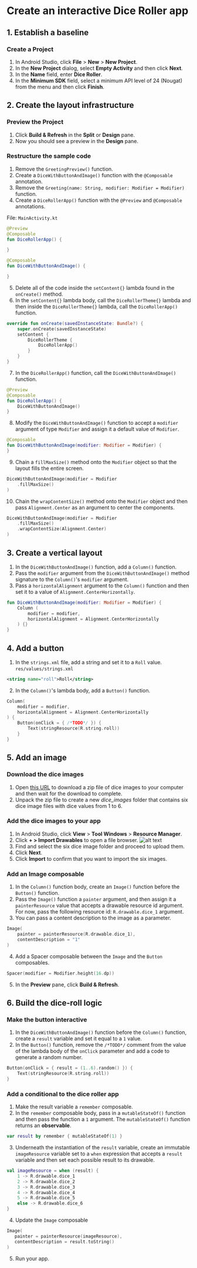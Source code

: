 # Create an interactive Dice Roller app

## 1. Establish a baseline

### Create a Project

1. In Android Studio, click **File** > **New** > **New Project**.
2. In the **New Project** dialog, select **Empty Activity** and then click **Next**.
3. In the **Name** field, enter **Dice Roller**.
4. In the **Minimum SDK** field, select a minimum API level of 24 (Nougat) from the menu and then click **Finish**.

## 2. Create the layout infrastructure

### Preview the Project

1. Click **Build & Refresh** in the **Split** or **Design** pane.
2. Now you should see a preview in the **Design** pane.

### Restructure the sample code

1. Remove the `GreetingPreview()` function.
2. Create a `DiceWithButtonAndImage()` function with the `@Composable` annotation.
3. Remove the `Greeting(name: String, modifier: Modifier = Modifier)` function.
4. Create a `DiceRollerApp()` function with the `@Preview` and `@Composable` annotations.

File: `MainActivity.kt`

```kt
@Preview
@Composable
fun DiceRollerApp() {

}

@Composable
fun DiceWithButtonAndImage() {

}
```

5. Delete all of the code inside the `setContent{}` lambda found in the `onCreate()` method.
6. In the `setContent{}` lambda body, call the `DiceRollerTheme{}` lambda and then inside the `DiceRollerTheme{}` lambda, call the `DiceRollerApp()` function.

```kt
override fun onCreate(savedInstanceState: Bundle?) {
    super.onCreate(savedInstanceState)
    setContent {
        DiceRollerTheme {
            DiceRollerApp()
        }
    }
}
```

7. In the `DiceRollerApp()` function, call the `DiceWithButtonAndImage()` function.

```kt
@Preview
@Composable
fun DiceRollerApp() {
    DiceWithButtonAndImage()
}
```

8. Modify the `DiceWithButtonAndImage()` function to accept a `modifier` argument of type `Modifier` and assign it a default value of `Modifier`.

```kt
@Composable
fun DiceWithButtonAndImage(modifier: Modifier = Modifier) {
}
```

9. Chain a `fillMaxSize()` method onto the `Modifier` object so that the layout fills the entire screen.

```kt
DiceWithButtonAndImage(modifier = Modifier
    .fillMaxSize()
)
```

10. Chain the `wrapContentSize()` method onto the `Modifier` object and then pass `Alignment.Center` as an argument to center the components.

```kt
DiceWithButtonAndImage(modifier = Modifier
    .fillMaxSize()
    .wrapContentSize(Alignment.Center)
)
```

## 3. Create a vertical layout

1. In the `DiceWithButtonAndImage()` function, add a `Column()` function.
2. Pass the `modifier` argument from the `DiceWithButtonAndImage()` method signature to the `Column()`'s `modifier` argument.
3. Pass a `horizontalAlignment` argument to the `Column()` function and then set it to a value of `Alignment.CenterHorizontally`.

```kt
fun DiceWithButtonAndImage(modifier: Modifier = Modifier) {
    Column (
        modifier = modifier,
        horizontalAlignment = Alignment.CenterHorizontally
    ) {}
}
```

## 4. Add a button

1. In the `strings.xml` file, add a string and set it to a `Roll` value.
   `res/values/strings.xml`

```xml
<string name="roll">Roll</string>
```

2. In the `Column()`'s lambda body, add a `Button()` function.

```kt
Column(
    modifier = modifier,
    horizontalAlignment = Alignment.CenterHorizontally
) {
    Button(onClick = { /*TODO*/ }) {
        Text(stringResource(R.string.roll))
    }
}
```

## 5. Add an image

### Download the dice images

1. Open [this URL](https://github.com/google-developer-training/basic-android-kotlin-compose-training-dice-roller/raw/main/dice_images.zip) to download a zip file of dice images to your computer and then wait for the download to complete.
2. Unpack the zip file to create a new _dice_images_ folder that contains six dice image files with dice values from 1 to 6.

### Add the dice images to your app

1. In Android Studio, click **View** > **Tool Windows** > **Resource Manager**.
2. Click **+ > Import Drawables** to open a file browser.
   ![alt text](image.png)
3. Find and select the six dice image folder and proceed to upload them.
4. Click **Next**.
5. Click **Import** to confirm that you want to import the six images.

### Add an Image composable

1. In the `Column()` function body, create an `Image()` function before the `Button()` function.
2. Pass the `Image()` function a `painter` argument, and then assign it a `painterResource` value that accepts a drawable resource id argument. For now, pass the following resource id: `R.drawable.dice_1` argument.
3. You can pass a content description to the image as a parameter.

```kt
Image(
    painter = painterResource(R.drawable.dice_1),
    contentDescription = "1"
)
```

4. Add a Spacer composable between the `Image` and the `Button` composables.

```kt
Spacer(modifier = Modifier.height(16.dp))
```

5. In the **Preview** pane, click **Build & Refresh**.

## 6. Build the dice-roll logic

### Make the button interactive

1. In the `DiceWithButtonAndImage()` function before the `Column()` function, create a `result` variable and set it equal to a `1` value.
2. In the `Button()` function, remove the `/*TODO*/` comment from the value of the lambda body of the `onClick` parameter and add a code to generate a random number.

```kt
Button(onClick = { result = (1..6).random() }) {
    Text(stringResource(R.string.roll))
}
```

### Add a conditional to the dice roller app

1. Make the result variable a `remember` composable.
2. In the `remember` composable body, pass in a `mutableStateOf()` function and then pass the function a `1` argument. The `mutableStateOf()` function returns an **observable**.

```kt
var result by remember { mutableStateOf(1) }
```

3. Underneath the instantiation of the `result` variable, create an immutable `imageResource` variable set to a `when` expression that accepts a `result` variable and then set each possible result to its drawable.

```kt
val imageResource = when (result) {
    1 -> R.drawable.dice_1
    2 -> R.drawable.dice_2
    3 -> R.drawable.dice_3
    4 -> R.drawable.dice_4
    5 -> R.drawable.dice_5
    else -> R.drawable.dice_6
}
```

4. Update the `Image` composable

```kt
Image(
   painter = painterResource(imageResource),
   contentDescription = result.toString()
)
```

5. Run your app.
